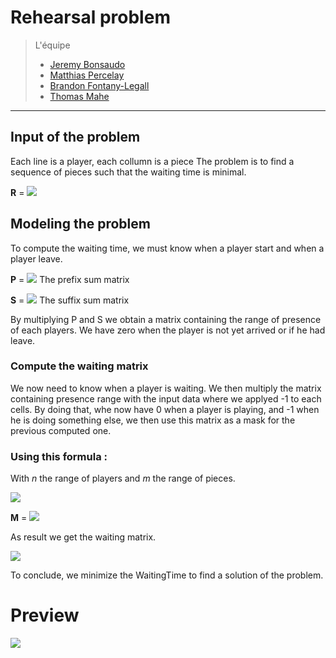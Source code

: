 # Rehearsal problem

> L'équipe 
>- [Jeremy Bonsaudo](https://github.com/JeremyBonsaudo)
>- [Matthias Percelay](https://github.com/MatthiasPercelay)
>- [Brandon Fontany-Legall](https://github.com/FontanyLegall-Brandon)
>- [Thomas Mahe](https://github.com/Mahe-Thomas)

---

## Input of the problem
Each line is a player, each collumn is a piece
The problem is to find a sequence of pieces such that the waiting time is minimal.

**R** = ![](https://i.imgur.com/VvHxThg.png)


## Modeling the problem

To compute the waiting time, we must know when a player start and when a player leave.

**P** = ![](https://i.imgur.com/ZMMtVzs.png) The prefix sum matrix


**S** = ![](https://i.imgur.com/tgGVUdz.png) The suffix sum matrix

By multiplying P and S we obtain a matrix containing the range of presence of each players. We have zero when the player is not yet arrived or if he had leave.

### Compute the waiting matrix

We now need to know when a player is waiting. We then multiply the matrix containing presence range with the input data where we applyed -1 to each cells. By doing that, whe now have 0 when a player is playing, and -1 when he is doing something else, we then use this matrix as a mask for the previous computed one.

### Using this formula : 

With *n* the range of players and *m* the range of pieces.

![](https://i.imgur.com/VsmYcTl.png)

**M** = ![](https://i.imgur.com/TDp9wQA.png)

As result we get the waiting matrix.

![](https://i.imgur.com/aBIqbvt.png)

To conclude, we minimize the WaitingTime to find a solution of the problem.

# Preview

![](http://topinambours.xyz/projects/rehearsal-problem/assets/preview.png)
